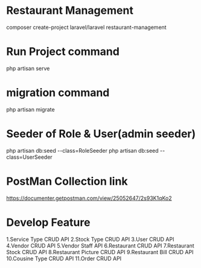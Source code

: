 # Restaurant Management

composer create-project laravel/laravel restaurant-management

# Run Project command

php artisan serve

# migration command

php artisan migrate

# Seeder of Role & User(admin seeder)

php artisan db:seed --class=RoleSeeder
php artisan db:seed --class=UserSeeder

# PostMan Collection link

https://documenter.getpostman.com/view/25052647/2s93K1qKo2

# Develop Feature

1.Service Type CRUD API
2.Stock Type CRUD API
3.User CRUD API
4.Vendor CRUD API
5.Vendor Staff API
6.Restaurant CRUD API
7.Restaurant Stock CRUD API
8.Restaurant Picture CRUD API
9.Restaurant Bill CRUD API
10.Cousine Type CRUD API
11.Order CRUD API

